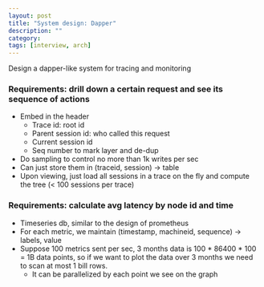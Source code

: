 ```yaml
---
layout: post
title: "System design: Dapper"
description: ""
category: 
tags: [interview, arch]
---
```


Design a dapper-like system for tracing and monitoring

### Requirements: drill down a certain request and see its sequence of actions

* Embed in the header
  * Trace id: root id
  * Parent session id: who called this request
  * Current session id
  * Seq number to mark layer and de-dup
* Do sampling to control no more than 1k writes per sec
* Can just store them in (traceid, session) -> table
* Upon viewing, just load all sessions in a trace on the fly and compute the tree (< 100 sessions per trace)

### Requirements: calculate avg latency by node id and time

* Timeseries db, similar to the design of prometheus
* For each metric, we maintain (timestamp, machineid, sequence) -> labels, value
* Suppose 100 metrics sent per sec, 3 months data is 100 * 86400 * 100 = 1B data points, so if we want to plot the data over 3 months we need to scan at most 1 bill rows. 
  * It can be parallelized by each point we see on the graph 

